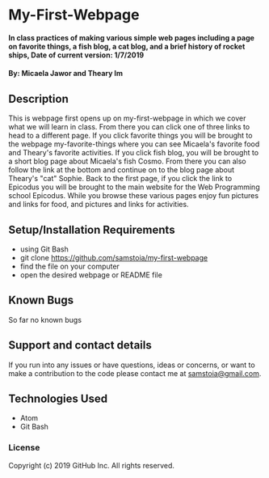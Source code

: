 # My-First-Webpage

#### In class practices of making various simple web pages including a page on favorite things, a fish blog, a cat blog, and a brief history of rocket ships, Date of current version: 1/7/2019

#### By: Micaela Jawor and Theary Im

## Description

This is webpage first opens up on my-first-webpage in which we cover what we will learn in class. From there you can click one of three links to head to a different page. If you click favorite things you will be brought to the webpage my-favorite-things where you can see Micaela's favorite food and Theary's favorite activities. If you click fish blog, you will be brought to a short blog page about Micaela's fish Cosmo. From there you can also follow the link at the bottom and continue on to the blog page about Theary's "cat" Sophie. Back to the first page, if you click the link to Epicodus you will be brought to the main website for the Web Programming school Epicodus. While you browse these various pages enjoy fun pictures and links for food, and pictures and links for activities.

## Setup/Installation Requirements

* using Git Bash
* git clone https://github.com/samstoia/my-first-webpage
* find the file on your computer
* open the desired webpage or README file

## Known Bugs

So far no known bugs

## Support and contact details

If you run into any issues or have questions, ideas or concerns, or want to make a contribution to the code please contact me at samstoia@gmail.com.

## Technologies Used

* Atom
* Git Bash

### License

Copyright (c) 2019 GitHub Inc. All rights reserved.
